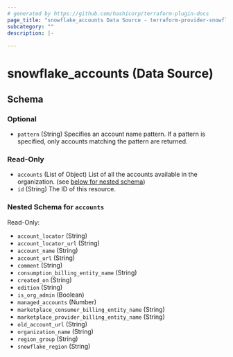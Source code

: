 ```yaml
---
# generated by https://github.com/hashicorp/terraform-plugin-docs
page_title: "snowflake_accounts Data Source - terraform-provider-snowflake"
subcategory: ""
description: |-
  
---
```


# snowflake_accounts (Data Source)





<!-- schema generated by tfplugindocs -->
## Schema

### Optional

- `pattern` (String) Specifies an account name pattern. If a pattern is specified, only accounts matching the pattern are returned.

### Read-Only

- `accounts` (List of Object) List of all the accounts available in the organization. (see [below for nested schema](#nestedatt--accounts))
- `id` (String) The ID of this resource.

<a id="nestedatt--accounts"></a>
### Nested Schema for `accounts`

Read-Only:

- `account_locator` (String)
- `account_locator_url` (String)
- `account_name` (String)
- `account_url` (String)
- `comment` (String)
- `consumption_billing_entity_name` (String)
- `created_on` (String)
- `edition` (String)
- `is_org_admin` (Boolean)
- `managed_accounts` (Number)
- `marketplace_consumer_billing_entity_name` (String)
- `marketplace_provider_billing_entity_name` (String)
- `old_account_url` (String)
- `organization_name` (String)
- `region_group` (String)
- `snowflake_region` (String)
